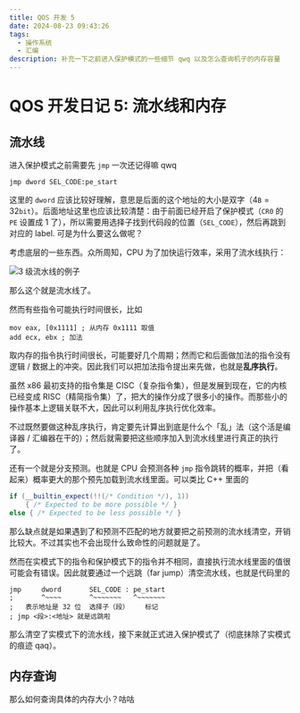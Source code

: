 ```yaml
---
title: QOS 开发 5
date: 2024-08-23 09:43:26
tags:
  - 操作系统
  - 汇编
description: 补充一下之前进入保护模式的一些细节 qwq 以及怎么查询机子的内存容量
---
```


# QOS 开发日记 5: 流水线和内存

## 流水线

进入保护模式之前需要先 `jmp` 一次还记得嘛 qwq

```x86asm
jmp dword SEL_CODE:pe_start
```

这里的 `dword` 应该比较好理解，意思是后面的这个地址的大小是双字（$4\texttt B = 32\texttt{bit}$）。后面地址这里也应该比较清楚：由于前面已经开启了保护模式（`CR0` 的 `PE` 设置成 1 了），所以需要用选择子找到代码段的位置（`SEL_CODE`），然后再跳到对应的 label. 可是为什么要这么做呢？

考虑底层的一些东西。众所周知，CPU 为了加快运行效率，采用了流水线执行：

![3 级流水线的例子](pipeline.png)

那么这个就是流水线了。

然而有些指令可能执行时间很长，比如

```x86asm
mov eax, [0x1111] ; 从内存 0x1111 取值
add ecx, ebx ; 加法
```

取内存的指令执行时间很长，可能要好几个周期；然而它和后面做加法的指令没有逻辑 / 数据上的冲突。因此我们可以把加法指令提出来先做，也就是**乱序执行**。

虽然 x86 最初支持的指令集是 CISC（复杂指令集），但是发展到现在，它的内核已经变成 RISC（精简指令集）了，把大的操作分成了很多小的操作。而那些小的操作基本上逻辑关联不大，因此可以利用乱序执行优化效率。

不过既然要做这种乱序执行，肯定要先计算出到底是什么个「乱」法（这个活是编译器 / 汇编器在干的）；然后就需要把这些顺序加入到流水线里进行真正的执行了。

还有一个就是分支预测。也就是 CPU 会预测各种 `jmp` 指令跳转的概率，并把（看起来）概率更大的那个预先加载到流水线里面。可以类比 C++ 里面的

```cpp
if (__builtin_expect(!!(/* Condition */), 1))
    { /* Expected to be more possible */ }
else { /* Expected to be less possible */ }
```

那么缺点就是如果遇到了和预测不匹配的地方就要把之前预测的流水线清空，开销比较大。不过其实也不会出现什么致命性的问题就是了。

然而在实模式下的指令和保护模式下的指令并不相同，直接执行流水线里面的值很可能会有错误。因此就要通过一个远跳（far jump）清空流水线，也就是代码里的

```x86asm
jmp     dword       SEL_CODE : pe_start
;       ^~~~~       ^~~~~~~~   ^~~~~~~~
;   表示地址是 32 位  选择子（段）    标记
; jmp <段>:<地址> 就是远跳啦
```

那么清空了实模式下的流水线，接下来就正式进入保护模式了（彻底抹除了实模式的痕迹 qaq）。

## 内存查询

那么如何查询具体的内存大小？咕咕
